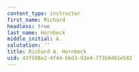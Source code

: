 ```yaml
---
content_type: instructor
first_name: Richard
headless: true
last_name: Hornbeck
middle_initial: A.
salutation: ''
title: Richard A. Hornbeck
uid: 43f588e2-4f4d-bbd3-93e4-773b0d01e582
---
```

